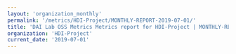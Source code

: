 ```yaml
---
layout: 'organization_monthly'
permalink: '/metrics/HDI-Project/MONTHLY-REPORT-2019-07-01/'
title: 'DAI Lab OSS Metrics Metrics report for HDI-Project | MONTHLY-REPORT-2019-07-01'
organization: 'HDI-Project'
current_date: '2019-07-01'
---
```

